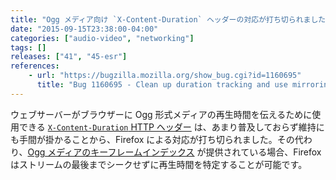 ```yaml
---
title: "Ogg メディア向け `X-Content-Duration` ヘッダーの対応が打ち切られました"
date: "2015-09-15T23:38:00-04:00"
categories: ["audio-video", "networking"]
tags: []
releases: ["41", "45-esr"]
references:
    - url: "https://bugzilla.mozilla.org/show_bug.cgi?id=1160695"
      title: "Bug 1160695 - Clean up duration tracking and use mirroring for cross-thread access"
---
```

ウェブサーバーがブラウザーに Ogg 形式メディアの再生時間を伝えるために使用できる [`X-Content-Duration` HTTP ヘッダー](https://developer.mozilla.org/docs/Web/HTTP/Configuring_servers_for_Ogg_media#Serve_X-Content-Duration_headers) は、あまり普及しておらず維持にも手間が掛かることから、Firefox による対応が打ち切られました。その代わり、[Ogg メディアのキーフレームインデックス](http://blog.pearce.org.nz/2010/08/keyframe-indexed-ogg-files-supported-in.html) が提供されている場合、Firefox はストリームの最後までシークせずに再生時間を特定することが可能です。
